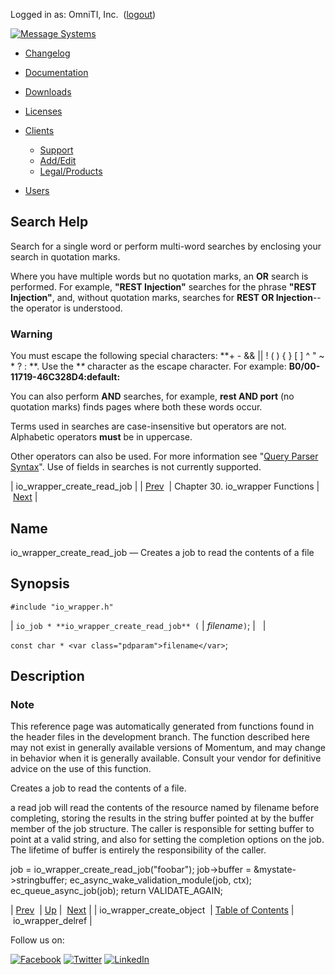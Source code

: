 Logged in as: OmniTI, Inc.  ([logout](https://support.messagesystems.com/logout.php))

[![Message Systems](https://support.messagesystems.com/images/ms-white205.png)](https://support.messagesystems.com/start.php) 

*   [Changelog](https://support.messagesystems.com/start.php?show=changelog)
*   [Documentation](https://support.messagesystems.com/docs/)
*   [Downloads](https://support.messagesystems.com/start.php)

*   [Licenses](https://support.messagesystems.com/license_summary.php)
*   <a href="">Clients</a>
    *   [Support](https://support.messagesystems.com/cs.php)
    *   [Add/Edit](https://support.messagesystems.com/edit_client.php)
    *   [Legal/Products](https://support.messagesystems.com/edit_products.php)
*   [Users](https://support.messagesystems.com/edit_customer.php)

## Search Help

Search for a single word or perform multi-word searches by enclosing your search in quotation marks.

Where you have multiple words but no quotation marks, an **OR** search is performed. For example, **"REST Injection"** searches for the phrase **"REST Injection"**, and, without quotation marks, searches for **REST OR Injection**--the operator is understood.

### Warning

You must escape the following special characters: **+ - && || ! ( ) { } [ ] ^ " ~ * ? : \**. Use the **\** character as the escape character. For example: **B0/00-11719-46C328D4\:default\:**

You can also perform **AND** searches, for example, **rest AND port** (no quotation marks) finds pages where both these words occur.

Terms used in searches are case-insensitive but operators are not. Alphabetic operators **must** be in uppercase.

Other operators can also be used. For more information see "[Query Parser Syntax](https://lucene.apache.org/core/old_versioned_docs/versions/3_0_0/queryparsersyntax.html)". Use of fields in searches is not currently supported.

| io_wrapper_create_read_job |
| [Prev](apis.io_wrapper_create_object.php)  | Chapter 30. io_wrapper Functions |  [Next](apis.io_wrapper_delref.php) |

<a name="apis.io_wrapper_create_read_job"></a>
## Name

io_wrapper_create_read_job — Creates a job to read the contents of a file

## Synopsis

`#include "io_wrapper.h"`

| `io_job * **io_wrapper_create_read_job** (` | <var class="pdparam">filename</var>`)`; |   |

`const char * <var class="pdparam">filename</var>`;<a name="idp26126368"></a>
## Description

### Note

This reference page was automatically generated from functions found in the header files in the development branch. The function described here may not exist in generally available versions of Momentum, and may change in behavior when it is generally available. Consult your vendor for definitive advice on the use of this function.

Creates a job to read the contents of a file.

a read job will read the contents of the resource named by filename before completing, storing the results in the string buffer pointed at by the buffer member of the job structure. The caller is responsible for setting buffer to point at a valid string, and also for setting the completion options on the job. The lifetime of buffer is entirely the responsibility of the caller.

job = io_wrapper_create_read_job("foobar"); job->buffer = &mystate->stringbuffer; ec_async_wake_validation_module(job, ctx); ec_queue_async_job(job); return VALIDATE_AGAIN;

| [Prev](apis.io_wrapper_create_object.php)  | [Up](io_wrapper.php) |  [Next](apis.io_wrapper_delref.php) |
| io_wrapper_create_object  | [Table of Contents](index.php) |  io_wrapper_delref |

Follow us on:

[![Facebook](https://support.messagesystems.com/images/icon-facebook.png)](http://www.facebook.com/messagesystems) [![Twitter](https://support.messagesystems.com/images/icon-twitter.png)](http://twitter.com/#!/MessageSystems) [![LinkedIn](https://support.messagesystems.com/images/icon-linkedin.png)](http://www.linkedin.com/company/message-systems)